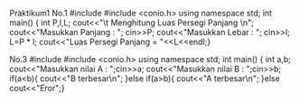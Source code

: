 Praktikum1
No.1
#include <iostream>
#include <conio.h>
using namespace std;
int main()
{
int  P,l,L;
cout<<"\t Menghitung Luas Persegi Panjang \n";
cout<<"Masukkan Panjang  : ";
cin>>P;
cout<<"Masukkan Lebar    : ";
cin>>l;
L=P * l;
cout<<"Luas Persegi Panjang = "<<L<<endl;}

No.3
#include <iostream>
#include <conio.h>
using namespace std;
int main()
{
int a,b;
cout<<"Masukkan nilai A : ";cin>>a;
cout<<"Masukkan nilai B : ";cin>>b;
if(a<b){
cout<<"B terbesar\n";
}else if(a>b){
cout<<"A terbesar\n";
}else
cout<<"Eror";}
